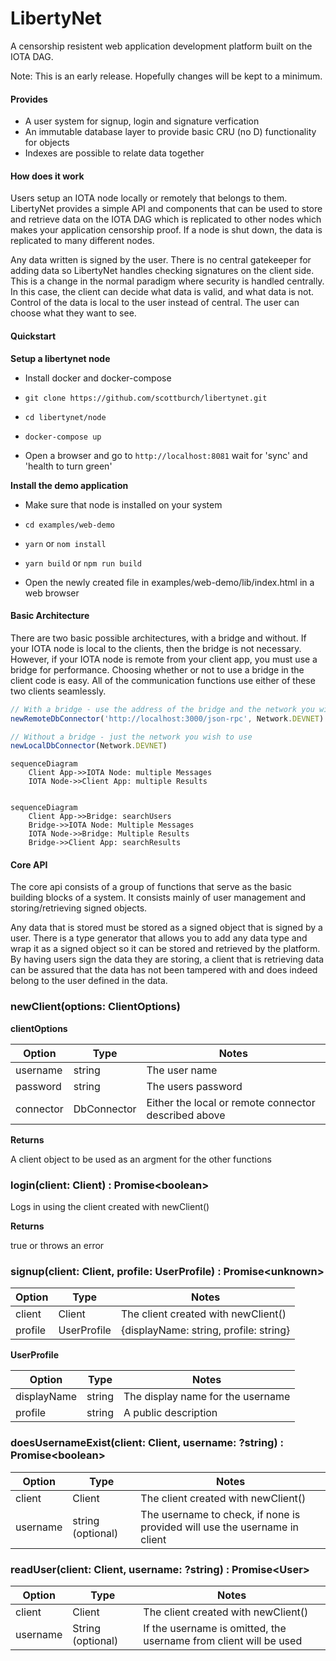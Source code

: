 # LibertyNet

A censorship resistent web application development platform built on the IOTA DAG.

Note: This is an early release.  Hopefully changes will be kept to a minimum.

#### Provides

* A user system for signup, login and signature verfication
* An immutable database layer to provide basic CRU (no D) functionality for objects
* Indexes are possible to relate data together

#### How does it work

Users setup an IOTA node locally or remotely that belongs to them.  LibertyNet provides a simple API and components that can be used to store and retrieve data on the IOTA DAG which is replicated to other nodes which makes your application censorship proof.  If a node is shut down, the data is replicated to many different nodes.

Any data written is signed by the user.  There is no central gatekeeper for adding data so LibertyNet handles checking signatures on the client side.  This is a change in the normal paradigm where security is handled centrally.  In this case, the client can decide what data is valid, and what data is not.  Control of the data is local to the user instead of central.  The user can choose what they want to see.

#### Quickstart

**Setup a libertynet node**

* Install docker and docker-compose

* `git clone https://github.com/scottburch/libertynet.git`

* `cd libertynet/node`

* `docker-compose up`

* Open a browser and go to `http://localhost:8081` wait for 'sync' and 'health to turn green'

  

**Install the demo application**

* Make sure that node is installed on your system

* `cd examples/web-demo`

* `yarn` or `nom install`

* `yarn build` or `npm run build`

* Open the newly created file in examples/web-demo/lib/index.html in a web browser



#### Basic Architecture

There are two basic possible architectures, with a bridge and without.  If your IOTA node is local to the clients, then the bridge is not necessary.  However, if your IOTA node is remote from your client app, you must use a bridge for performance.  Choosing whether or not to use a bridge in the client code is easy.  All of the communication functions use either of these two clients seamlessly.

```javascript
// With a bridge - use the address of the bridge and the network you wish to use
newRemoteDbConnector('http://localhost:3000/json-rpc', Network.DEVNET)

// Without a bridge - just the network you wish to use
newLocalDbConnector(Network.DEVNET)

```



```mermaid
sequenceDiagram
	Client App->>IOTA Node: multiple Messages
	IOTA Node->>Client App: multiple Results


```



```mermaid
sequenceDiagram
	Client App->>Bridge: searchUsers
	Bridge->>IOTA Node: Multiple Messages
	IOTA Node->>Bridge: Multiple Results
	Bridge->>Client App: searchResults
```

#### Core API

The core api consists of a group of functions that serve as the basic building blocks of a system.  It consists mainly of user management and storing/retrieving signed objects.  

Any data that is stored must be stored as a signed object that is signed by a user.  There is a type generator that allows you to add any data type and wrap it as a signed object so it can be stored and retrieved by the platform.  By having users sign the data they are storing, a client that is retrieving data can be assured that the data has not been tampered with and does indeed belong to the user defined in the data.

### newClient(options: ClientOptions)

**clientOptions**

| Option    | Type        | Notes                                                |
| --------- | ----------- | ---------------------------------------------------- |
| username  | string      | The user name                                        |
| password  | string      | The users password                                   |
| connector | DbConnector | Either the local or remote connector described above |

**Returns**

A client object to be used as an argment for the other functions


### login(client: Client) : Promise\<boolean\>

Logs in using the client created with newClient()

**Returns**

true or throws an error


### signup(client: Client, profile: UserProfile) : Promise\<unknown\>

| Option  | Type        | Notes                                  |
| ------- | ----------- | -------------------------------------- |
| client  | Client      | The client created with newClient()    |
| profile | UserProfile | {displayName: string, profile: string} |

**UserProfile**

| Option      | Type   | Notes                             |
| ----------- | ------ | --------------------------------- |
| displayName | string | The display name for the username |
| profile     | string | A public description              |



### doesUsernameExist(client: Client, username: ?string) : Promise\<boolean\>

| Option   | Type              | Notes                                                        |
| -------- | ----------------- | ------------------------------------------------------------ |
| client   | Client            | The client created with newClient()                          |
| username | string (optional) | The username to check, if none is provided will use the username in client |



### readUser(client: Client, username: ?string) : Promise\<User\>

| Option   | Type              | Notes                                                        |
| -------- | ----------------- | ------------------------------------------------------------ |
| client   | Client            | The client created with newClient()                          |
| username | String (optional) | If the username is omitted, the username from client will be used |


